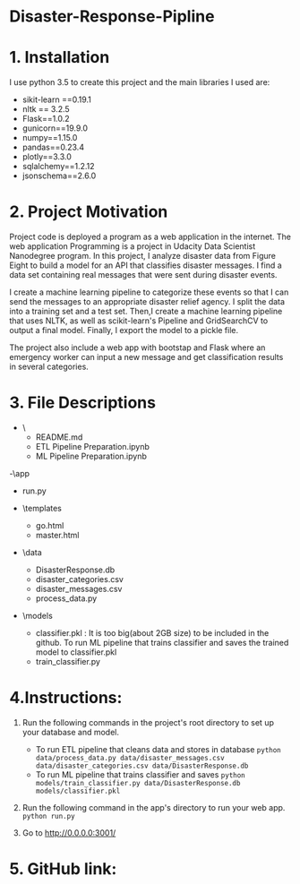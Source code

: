 # Disaster-Response-Pipline

# 1. Installation

I use python 3.5 to create this project and the main libraries I used are:

- sikit-learn ==0.19.1
- nltk == 3.2.5
- Flask==1.0.2
- gunicorn==19.9.0
- numpy==1.15.0
- pandas==0.23.4
- plotly==3.3.0
- sqlalchemy==1.2.12
- jsonschema==2.6.0

# 2. Project Motivation

Project code is deployed a program as a web application in the internet. The web application Programming is a project in Udacity Data Scientist Nanodegree program. In this project, I analyze disaster data from Figure Eight to build a model for an API that classifies disaster messages. I find a data set containing real messages that were sent during disaster events.

I create a machine learning pipeline to categorize these events so that I can send the messages to an appropriate disaster relief agency. I split the data into a training set and a test set. Then,I create a machine learning pipeline that uses NLTK, as well as scikit-learn's Pipeline and GridSearchCV to output a final model. Finally, I export the model to a pickle file.

The project also include a web app with bootstap and Flask where an emergency worker can input a new message and get classification results in several categories.





# 3. File Descriptions

- \
  - README.md
  - ETL Pipeline Preparation.ipynb
  - ML Pipeline Preparation.ipynb
  
-\app
  - run.py
   - \templates
       - go.html
       - master.html
   
- \data
   - DisasterResponse.db
   - disaster_categories.csv
   - disaster_messages.csv
   - process_data.py

- \models
  - classifier.pkl : It is too big(about 2GB size) to be included in the github. To run ML pipeline that trains classifier and saves the trained model to classifier.pkl
  - train_classifier.py
  
  
# 4.Instructions:
 1. Run the following commands in the project's root directory to set up your database and model.

     - To run ETL pipeline that cleans data and stores in database
         `python data/process_data.py data/disaster_messages.csv data/disaster_categories.csv data/DisasterResponse.db`
     - To run ML pipeline that trains classifier and saves
         `python models/train_classifier.py data/DisasterResponse.db models/classifier.pkl`

 2. Run the following command in the app's directory to run your web app.
     `python run.py`

 3. Go to http://0.0.0.0:3001/
 
 
 # 5. GitHub link:
 
